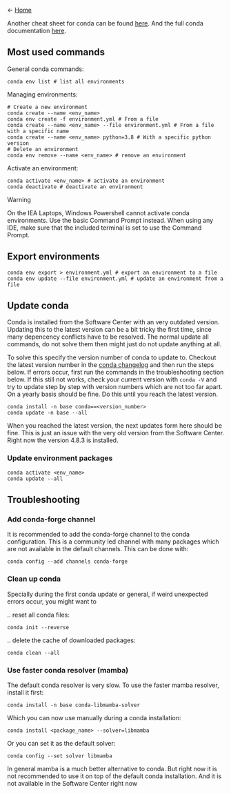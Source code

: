 <- [Home](https://gitlab.iea.org/rise/knowledge-database/-/wikis/home)

Another cheat sheet for conda can be found [here](https://conda.io/projects/conda/en/latest/user-guide/cheatsheet.html). And the full conda documentation [here](https://docs.conda.io/projects/conda/en/latest/index.html).

## Most used commands
General conda commands:

    conda env list # list all environments

Managing environments:
    
    # Create a new environment
    conda create --name <env_name>
    conda env create -f environment.yml # From a file
    conda create --name <env_name> --file environment.yml # From a file with a specific name 
    conda create --name <env_name> python=3.8 # With a specific python version
    # Delete an environment
    conda env remove --name <env_name> # remove an environment

Activate an environment:

    conda activate <env_name> # activate an environment
    conda deactivate # deactivate an environment

> [!WARNING]  
> On the IEA Laptops, Windows Powershell cannot activate conda environments. Use the basic Command Prompt instead. When using any IDE, make sure that the included terminal is set to use the Command Prompt.

## Export environments

    conda env export > environment.yml # export an environment to a file
    conda env update --file environment.yml # update an environment from a file

## Update conda

Conda is installed from the Software Center with an very outdated version. Updating this to the latest version can be a bit tricky the first time, since many depencency conflicts have to be resolved. The normal update all commands, do not solve them then might just do not update anything at all. 

To solve this specify the version number of conda to update to. Checkout the latest version number in the [conda changelog](https://github.com/rise-iea/knowledge-database/edit/main/Conda-Cheat-Sheet.md) and then run the steps below. If errors occur, first run the commands in the troubleshooting section below. If this still not works, check your current version with `conda -V` and try to update step by step with version numbers which are not too far apart. On a yearly basis should be fine. Do this until you reach the latest version.

    conda install -n base conda==<version_number>
    conda update -n base --all 

When you reached the latest version, the next updates form here should be fine. This is just an issue with the very old version from the Software Center. Right now the version 4.8.3 is installed.

### Update environment packages

    conda activate <env_name>
    conda update --all 

## Troubleshooting

### Add conda-forge channel

It is recommended to add the conda-forge channel to the conda configuration. This is a community led channel with many packages which are not available in the default channels. This can be done with:

    conda config --add channels conda-forge

### Clean up conda
Specially during the first conda update or general, if weird unexpected errors occur, you might want to

.. reset all conda files:

    conda init --reverse

.. delete the cache of downloaded packages:

    conda clean --all

### Use faster conda resolver (mamba)

The default conda resolver is very slow. To use the faster mamba resolver, install it first:

    conda install -n base conda-libmamba-solver

Which you can now use manually during a conda installation:

    conda install <package_name> --solver=libmamba

Or you can set it as the default solver:

    conda config --set solver libmamba

In general mamba is a much better alternative to conda. But right now it is not recommended to use it on top of the default conda installation. And it is not available in the Software Center right now

